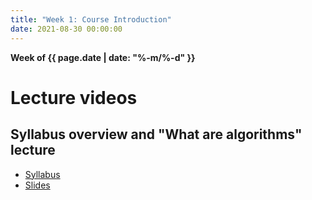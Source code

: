 ```yaml
---
title: "Week 1: Course Introduction"
date: 2021-08-30 00:00:00
---
```


**Week of {{ page.date | date: "%-m/%-d" }}**

# Lecture videos

## Syllabus overview and "What are algorithms" lecture
- [Syllabus](https://nahumj.github.io/CSE-431/syllabus)
- [Slides](https://docs.google.com/presentation/d/1j_rS4RXB3ZcUfu_mNnWgb8NvlsUiK0_L6Ef44wm2KwA/edit?usp=sharing)


